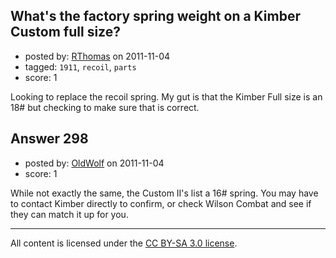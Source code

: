 ## What's the factory spring weight on a Kimber Custom full size?

- posted by: [RThomas](https://stackexchange.com/users/-1/86-rthomas) on 2011-11-04
- tagged: `1911`, `recoil`, `parts`
- score: 1

Looking to replace the recoil spring.  My gut is that the Kimber Full size is an 18# but checking to make sure that is correct.


## Answer 298

- posted by: [OldWolf](https://stackexchange.com/users/-1/111-oldwolf) on 2011-11-04
- score: 1

While not exactly the same, the Custom II's list a 16# spring. You may have to contact Kimber directly to confirm, or check Wilson Combat and see if they can match it up for you.



---

All content is licensed under the [CC BY-SA 3.0 license](https://creativecommons.org/licenses/by-sa/3.0/).
